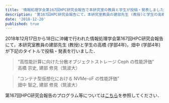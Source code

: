```yaml
---
title: '情報処理学会第167回HPC研究会報告で本研究室の教員と学生が投稿・発表しました'
description: '第167回HPC研究会報告にて，本研究室教員の建部先生 (教授)と学生の高橋 (学部4年)，畑中 (学部4年)が下記のタイトルで投稿・発表を行いました．'
date: '2018-12-20'
published: true
---
```


2018年12月17日から18日に沖縄で行われた情報処理学会第167回HPC研究会報告にて，本研究室教員の建部先生 (教授)と学生の高橋 (学部4年)，畑中 (学部4年)が下記のタイトルで投稿・発表を行いました．

> “高性能計算に向けた分散オブジェクトストレージ Ceph の性能評価”  
高橋 宗史, 建部 修見（筑波大）

> “コンテナ型仮想化における NVMe-oF の性能評価”  
畑中 智之, 建部 修見（筑波大）

第167回HPC研究会報告のプログラム等については[こちら](http://www.ipsj.or.jp/kenkyukai/event/hpc167.html)を参照してください．
